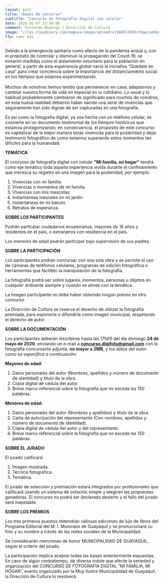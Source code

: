```yaml
---
layout: post
title: "Bases de concurso"
subtitle: "Concurso de fotografía digital con celular"
date: 2020-05-07 23:30:00
comment: Fernando Mayorga | Dirección de Cultura
image: "//res.cloudinary.com/magnvs/image/upload/v1588911691/tkgwjsm9o0u96p9jn8fv.jpg"
ffw: Leer más
---
```

Debido a la emergencia sanitaria como efecto de la pandemia actual y, con el propósito de controlar y disminuir la propagación del Covid-19, se tomaron medidas como el aislamiento voluntario para la población en general; a partir de esta experiencia global nació la iniciativa “Quédate en casa” para crear conciencia sobre la importancia del distanciamiento social en los tiempos que estamos experimentando.<br /><br />Muchos de nosotros hemos tenido que permanecer en casa, adaptarnos y cambiar nuestra forma de vida en especial en lo cotidiano. Lo usual y lo habitual probablemente cambiaron de significado para muchos de nosotros, en esta nueva realidad debieron haber nacido una serie de vivencias que seguramente han sido dignas de ser capturadas en una fotografía.

Es así como la fotografía digital, ya sea hecha con un teléfono celular, se convierte en un documento testimonial de los tiempos históricos que estamos protagonizando; en consecuencia, el propósito de este concurso es capitalizar de la mejor manera estas vivencias para la posteridad y dejar testimonio fotográfico de como estamos superando estos momentos tan difíciles para la humanidad.

**TEMÁTICA**

El concurso de fotografía digital con celular **"Mi familia, mi hogar"** tendrá como eje temático toda aquella experiencia vivida durante el confinamiento que merezca su registro en una imagen para la posteridad, por ejemplo:

<div class="leftie">

<ol>
<li>Vivencias con mi familia.</li>
<li>Vivencias o momentos de mi familia.</li>
<li>Vivencias con mis mascotas.</li>
<li>Instantáneas naturales en mi jardín.</li>
<li>Instantáneas en mi balcón.</li>
<li>Retratos de esperanza.</li>
</ol>

</div>


**SOBRE LOS PARTICIPANTES**

Podrán participar ciudadanos ecuatorianos, mayores de 16 años y residentes en el país, o extranjeros con residencia en el país.

Los menores de edad podrán participar bajo supervisión de sus padres.

**SOBRE LA PARTICIPACIÓN**

Los participantes podrán concursar con una sola obra y se permite el uso de cámaras de teléfonos celulares, programas de edición fotográfica o herramientas que faciliten la manipulación de la fotografía.

La fotografía podrá ser sobre lugares, momentos, personas u objetos en cualquier ambiente siempre y cuando se alinee con la temática.

La imagen participante no debe haber obtenido ningún premio en otro concurso.

La Dirección de Cultura se reserva el derecho de utilizar la fotografía premiada, para exponerla o difundirla como imagen municipal, respetando el derecho de autor.

**SOBRE LA DOCUMENTACIÓN**

Los participantes deberán inscribirse hasta las 17h00 del día domingo **24 de mayo de 2020**, enviando un e-mail a **concurso.digifoto@gmail.com** con la fotografía concursante adjunta, **no mayor a 2MB**, y los *datos del autor como se especifica a continuación*:

**Mayores de edad:**

<div class="leftie">

<ol>
<li>Datos personales del autor (Nombres, apellidos y número de documento de identidad) y título de la obra.</li>
<li>Copia digital de cédula del autor.</li>
<li>Breve marco referencial sobre la fotografía que no exceda las 150 palabras.</li>

</ol>

</div>

**Menores de edad:**

<div class="leftie">

<ol>
<li>Datos personales del autor (Nombres y apellidos) y título de la obra.</li>
<li>Carta de autorización del representante (Con nombres, apellidos y número de documento de identidad).</li>
<li>Copia digital de cédula del autor y del representante.</li>
<li>Breve marco referencial sobre la fotografía que no exceda las 150 palabras.</li>
</ol>

</div>

**SOBRE EL JURADO**

El jurado calificará:
<div class="leftie">

<ol>

<li>Imagen mostrada.</li>
<li>Técnica fotográfica.</li>
<li>Temática.</li>

</ol>

</div>

El jurado de selección y premiación estará integrados por profesionales que calificará usando un sistema de votación simple y elegirán las propuestas ganadoras. El concurso no podrá ser declarado desierto y el fallo del jurado será inapelable.

**SOBRE LOS PREMIOS**

Los tres primeros puestos obtendrán valiosas ediciones de lujo de libros del Programa Editorial del M. I. Municipio de Guayaquil y se promocionará su foto y su nombre a través de las redes sociales de la Municipalidad.

Se considerarán menciones de honor MUNICIPALIDAD DE GUAYAQUIL, según el criterio del jurado.

La participación implica aceptar todas las bases anteriormente expuestas. En caso de algún contratiempo, de diversa índole que afecte la seriedad y organización del CONCURSO DE FOTOGRAFÍA DIGITAL “MI FAMILIA, MI HOGAR”, evento organizado por la Muy Ilustre Municipalidad de Guayaquil, la Dirección de Cultura lo resolverá.
